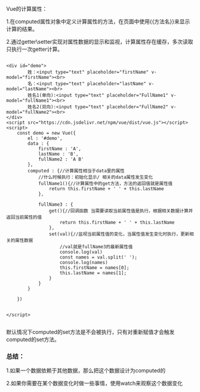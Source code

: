 

Vue的计算属性：

1.在computed属性对象中定义计算属性的方法，在页面中使用{{方法名}}来显示计算的结果。

2.通过getter\setter实现对属性数据的显示和监视，计算属性存在缓存，多次读取只执行一次getter计算。

```vue

<div id="demo">
		姓：<input type="text" placeholder="firstName" v-model="firstName"><br>
		名：<input type="text" placeholder="lastName" v-model="lastName"><br>
		姓名1(单向):<input type="text" placeholder="FullName1" v-model="fullName1"><br>
		姓名2(双向):<input type="text" placeholder="FullName2" v-model="fullName2"><br>
</div>
<script src="https://cdn.jsdelivr.net/npm/vue/dist/vue.js"></script>
<script>
    const demo = new Vue({
		el : '#demo',
		data : {
			firstName : 'A',
			lastName : 'B',
			fullName2 : 'A B'
		},
		computed : {//计算属性相当于data里的属性
			//什么时候执行：初始化显示/ 相关的data属性发生变化
			fullName1(){//计算属性中的get方法，方法的返回值就是属性值
				return this.firstName + ' ' + this.lastName
			},
 
			fullName3 : {
				get(){//回调函数 当需要读取当前属性值是执行，根据相关数据计算并返回当前属性的值
					return this.firstName + ' ' + this.lastName
				},
				set(val){//监视当前属性值的变化，当属性值发生变化时执行，更新相关的属性数据
					//val就是fullName3的最新属性值
					console.log(val)
					const names = val.split(' ');
					console.log(names)
					this.firstName = names[0];
					this.lastName = names[1];
				}
			}
		}
 
	})
 
 
</script>
 
```

默认情况下computed的set方法是不会被执行，只有对重新赋值才会触发computed的set方法。

### 总结： 

1.如果一个数据依赖于其他数据，那么把这个数据设计为computed的  

2.如果你需要在某个数据变化时做一些事情，使用watch来观察这个数据变化
